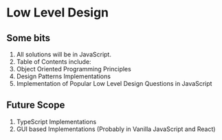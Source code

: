 # Low Level Design

## Some bits
1. All solutions will be in JavaScript.
2. Table of Contents include:
  1. Object Oriented Programming Principles
  2. Design Patterns Implementations
  3. Implementation of Popular Low Level Design Questions in JavaScript

## Future Scope
1. TypeScript Implementations
2. GUI based Implementations (Probably in Vanilla JavaScript and React)
